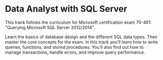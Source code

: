 # Data Analyst with SQL Server

This track follows the curriculum for Microsoft certification exam 70-461: "Querying Microsoft SQL Server 2012/2014".

Learn the basics of database design and the different SQL data types. Then master the core concepts for the exam. In this track you’ll learn how to write queries, functions, and stored procedures. You’ll also find out how to manage transactions, handle errors, and improve query performance.
